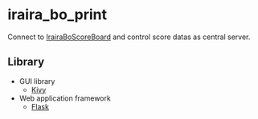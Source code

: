 # iraira_bo_print

Connect to [IrairaBoScoreBoard](https://github.com/Lchika/IrairaBoScoreBoard) and control score datas as central server.

## Library
- GUI library
  - [Kivy](https://kivy.org/#home)
- Web application framework
  - [Flask](http://flask.pocoo.org/)